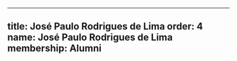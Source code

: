 ---
  title: José Paulo Rodrigues de Lima
  order: 4
  name: José Paulo Rodrigues de Lima
  membership: Alumni
  ---
  